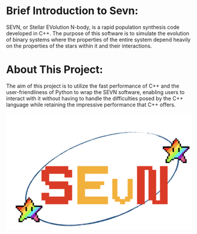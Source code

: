


# Brief Introduction to Sevn:

SEVN, or Stellar EVolution N-body, is a rapid population synthesis code developed in C++. The purpose of this software is to simulate the evolution of binary systems where the properties of the entire system depend heavily on the properties of the stars within it and their interactions.


# About This Project:

The aim of this project is to utilize the fast performance of C++ and the user-friendliness of Python to wrap the SEVN software, enabling users to interact with it without having to handle the difficulties posed by the C++ language while retaining the impressive performance that C++ offers.





![Test Image 8](logo.png)
